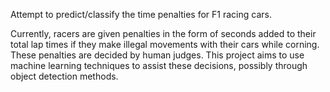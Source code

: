 Attempt to predict/classify the time penalties for F1 racing cars.

Currently, racers are given penalties in the form of seconds added to their total lap times if they make illegal movements with their cars while corning. These penalties are decided by human judges. This project aims to use machine learning techniques to assist these decisions, possibly through object detection methods.
